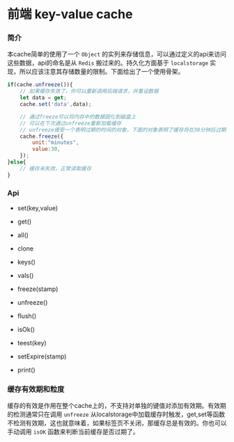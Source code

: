 # 前端 key-value cache
### 简介
本cache简单的使用了一个 `Object` 的实列来存储信息，可以通过定义的api来访问这些数据，api的命名是从 `Redis` 搬过来的。持久化方面基于 `localstorage` 实现，所以应该注意其存储数量的限制。下面给出了一个使用骨架。
```javascript
if(cache.unfreeze()){
    // 如果缓存失效了，你可以重新调用后端请求，并重设数据
    let data = get;
    cache.set('data',data);

    // 通过freeze可以将内存中的数据固化到磁盘上
    // 可以在下次通过unfreeze重新加载缓存
    // unfreeze接受一个表明过期的时间的对象，下面的对象表明了缓存将在30分钟后过期
    cache.freeze({
        unit:"minutes",
        value:30,
    });    
}else{
    // 缓存未失效，正常读取缓存
}
```

### Api
- set(key,value)

- get()

- all()

- clone

- keys()

- vals()

- freeze(stamp)

- unfreeze()

- flush()

- isOk()

- teest(key)

- setExpire(stamp)

- print()

### 缓存有效期和粒度
缓存的有效是作用在整个cache上的，不支持对单独的键值对添加有效期。有效期的检测通常只在调用 `unfreeze` 从localstorage中加载缓存时触发，get,set等函数不检测有效期，这也就意味着，如果标签页不关闭，那缓存总是有效的。你也可以手动调用 `isOK` 函数来判断当前缓存是否过期了。